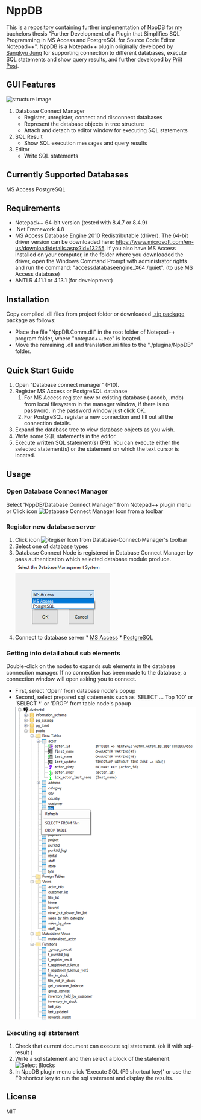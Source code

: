 # NppDB
This is a repository containing further implementation of NppDB for my bachelors thesis "Further Development of a Plugin that Simplifies SQL Programming in MS Access and PostgreSQL for Source Code Editor Notepad++". 
NppDB is a Notepad++ plugin originally developed by [Sangkyu Jung](https://github.com/gutkyu/NppDB) for supporting connection to different databases, execute SQL statements and show query results, 
and further developed by [Priit Post](https://github.com/pripost/NppDB).

## GUI Features
![structure image](https://raw.githubusercontent.com/gutkyu/NppDB/gh-pages/images/NppDB_All_n.png)
1. Database Connect Manager
    * Register, unregister, connect and disconnect databases
    * Represent the database objects in tree structure
    * Attach and detach to editor window for executing SQL statements
2. SQL Result
    * Show SQL execution messages and query results
3. Editor
    * Write SQL statements

## Currently Supported Databases
MS Access
PostgreSQL

## Requirements
   * Notepad++ 64-bit version (tested with 8.4.7 or 8.4.9)
   * .Net Framework 4.8
   * MS Access Database Engine 2010 Redistributable (driver). The 64-bit driver version can be downloaded here: https://www.microsoft.com/en-us/download/details.aspx?id=13255. If you also have MS Access installed on your computer, in the folder where you downloaded the driver, open the Windows Command Prompt with administrator rights and run the command: "accessdatabaseengine_X64 /quiet". (to use MS Access database)
   * ANTLR 4.11.1 or 4.13.1 (for development)

## Installation
Copy compiled .dll files from project folder or downloaded [.zip package](https://github.com/aneelm/NppDB/releases/download/v1.0.19/v1.0.19.zip) package as follows:
   * Place the file "NppDB.Comm.dll" in the root folder of Notepad++ program folder, where "notepad++.exe" is located.
   * Move the remaining .dll and translation.ini files to the "./plugins/NppDB" folder.

## Quick Start Guide
   1. Open "Database connect manager" (F10).
   2. Register MS Access or PostgreSQL database
         1. For MS Access register new or existing database (.accdb, .mdb) from local filesystem in the manager window, if there is no password, in the password window just click OK.
         2. For PostgreSQL register a new connection and fill out all the connection details.
   4. Expand the database tree to view database objects as you wish.
   5. Write some SQL statements in the editor.
   6. Execute written SQL statement(s) (F9). You can execute either the selected statement(s) or the statement on which the text cursor is located.

## Usage
### Open Database Connect Manager
   Select 'NppDB/Database Connect Manager' from Notepad++ plugin menu
   or
   Click icon ![Database Connect Manager Icon](https://raw.githubusercontent.com/gutkyu/NppDB/gh-pages/images/DBPPManage16.png) from a toolbar 

### Register new database server
   1. Click icon ![Regiser Icon](https://raw.githubusercontent.com/gutkyu/NppDB/master/NppDB.Core/Resources/add16.png) from  Database-Connect-Manager's toolbar
   2. Select one of database types
   3. Database Connect Node is registered in Database Connect Manager by pass authentication which selected database module produce.
	![Select Database Type](https://raw.githubusercontent.com/aneelm/NppDB/master/README_images/database_system.png)
   4. Connect to database server
   	* [MS Access](https://github.com/aneelm/NppDB.MSAccess) 
   	* [PostgreSQL](https://github.com/aneelm/NppDB.PostgreSQL) 
      
### Getting into detail about sub elements
   Double-click on the nodes to expands sub elements in the database connection manager. If no connection has been made to the database, a connection window will open asking you to connect.

   * First, select 'Open' from database node's popup
   * Second, select prepared sql statements such as 'SELECT … Top 100' or 'SELECT *' or 'DROP' from table node's popup
	![SQL Linked Database Node](https://raw.githubusercontent.com/aneelm/NppDB/master/README_images/database_management.png)

### Executing sql statement
   1. Check that current document can execute sql statement. (ok if with sql-result )
   2. Write a sql statement and then select a block of the statement.
	![Select Blocks](https://raw.githubusercontent.com/gutkyu/NppDB/gh-pages/images/NppDB_SQL_Block.png)
   3. In NppDB plugin menu click 'Execute SQL (F9 shortcut key)' or use the F9 shortcut key to run the sql statement and display the results.
	
## License
MIT
